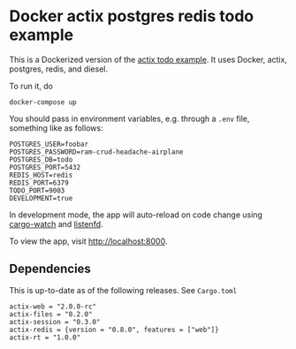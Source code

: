 # Docker actix postgres redis todo example

This is a Dockerized version of the 
[actix todo example](https://github.com/actix/examples/tree/master/todo).
It uses Docker, actix, postgres, redis, and diesel.

To run it, do

```
docker-compose up
```

You should pass in environment variables, e.g. through a `.env` file,
something like as follows:

```
POSTGRES_USER=foobar
POSTGRES_PASSWORD=ram-crud-headache-airplane
POSTGRES_DB=todo
POSTGRES_PORT=5432
REDIS_HOST=redis
REDIS_PORT=6379
TODO_PORT=9003
DEVELOPMENT=true
```

In development mode, the app will auto-reload on code change
using [cargo-watch](https://github.com/passcod/cargo-watch)
and [listenfd](https://github.com/mitsuhiko/rust-listenfd).

To view the app, visit [http://localhost:8000](http://localhost:8000).

## Dependencies

This is up-to-date as of the following releases. See `Cargo.toml`

```
actix-web = "2.0.0-rc"
actix-files = "0.2.0"
actix-session = "0.3.0"
actix-redis = {version = "0.8.0", features = ["web"]}
actix-rt = "1.0.0"
```

